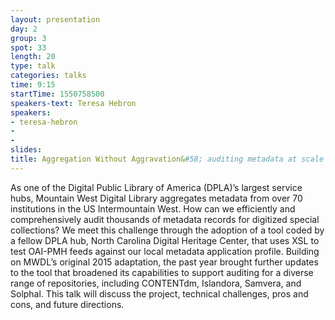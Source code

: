 ```yaml
---
layout: presentation
day: 2
group: 3
spot: 33
length: 20
type: talk
categories: talks
time: 9:15
startTime: 1550758500
speakers-text: Teresa Hebron
speakers:
- teresa-hebron
-
-
slides:
title: Aggregation Without Aggravation&#58; auditing metadata at scale
---
```

As one of the Digital Public Library of America (DPLA)’s largest service hubs, Mountain West Digital Library aggregates metadata from over 70 institutions in the US Intermountain West. How can we efficiently and comprehensively audit thousands of metadata records for digitized special collections? We meet this challenge through the adoption of a tool coded by a fellow DPLA hub, North Carolina Digital Heritage Center, that uses XSL to test OAI-PMH feeds against our local metadata application profile. Building on MWDL’s original 2015 adaptation, the past year brought further updates to the tool that broadened its capabilities to support auditing for a diverse range of repositories, including CONTENTdm, Islandora, Samvera, and Solphal. This talk will discuss the project, technical challenges, pros and cons, and future directions.
